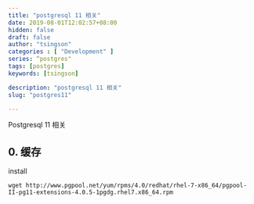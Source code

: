 ```yaml
---
title: "postgresql 11 相关"
date: 2019-08-01T12:02:57+08:00
hidden: false
draft: false
author: "tsingson"
categories : [ "Development" ]
series: “postgres"
tags: [postgres]
keywords: [tsingson]

description: "postgresql 11 相关"
slug: "postgres11"

---
```




Postgresql 11 相关
<!--more-->


## 0.  缓存

install 
```
wget http://www.pgpool.net/yum/rpms/4.0/redhat/rhel-7-x86_64/pgpool-II-pg11-extensions-4.0.5-1pgdg.rhel7.x86_64.rpm
```



